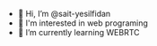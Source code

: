 - 👋 Hi, I’m @sait-yesilfidan
- 👀 I'm interested in web programing
- 🌱 I’m currently learning WEBRTC


<!---
sait-yesilfidan/sait-yesilfidan is a ✨ special ✨ repository because its `README.md` (this file) appears on your GitHub profile.
You can click the Preview link to take a look at your changes.
--->
